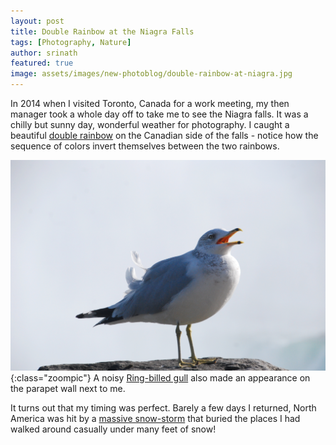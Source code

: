 ```yaml
---
layout: post
title: Double Rainbow at the Niagra Falls
tags: [Photography, Nature]
author: srinath
featured: true
image: assets/images/new-photoblog/double-rainbow-at-niagra.jpg
---
```


In 2014 when I visited Toronto, Canada for a work meeting, my then manager
took a whole day off to take me to see the Niagra falls. It was a chilly but sunny 
day, wonderful weather for photography. I caught a beautiful 
[double rainbow](https://www.metoffice.gov.uk/weather/learn-about/weather/optical-effects/rainbows/double-rainbows)
on the Canadian side of the falls - notice how the sequence of colors invert
themselves between the two rainbows.

![Ring Billed Gull](/assets/images/new-photoblog/ring-billed-gull.jpg){:class="zoompic"}
A noisy [Ring-billed gull](https://en.wikipedia.org/wiki/Ring-billed_gull) also made an 
appearance on the parapet wall next to me.

It turns out that my timing was perfect. Barely a few days I returned, North America was hit by
a [massive snow-storm](https://en.wikipedia.org/wiki/November_13%E2%80%9321,_2014_North_American_winter_storm)
that buried the places I had walked around casually under many feet of snow!
